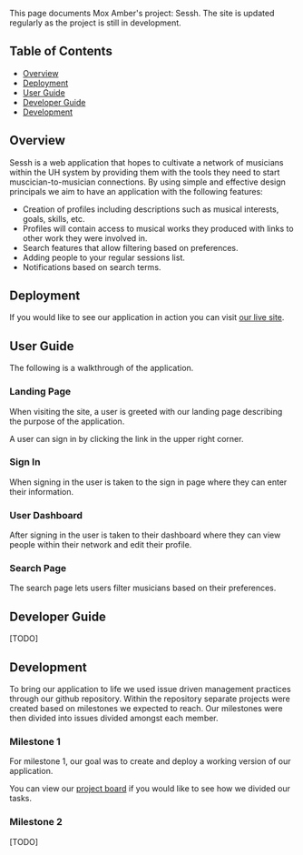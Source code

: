 This page documents Mox Amber's project: Sessh. The site is updated regularly
as the project is still in development.

## Table of Contents

* [Overview](https://mox-amber.github.io/sessh/#overview)
* [Deployment](https://mox-amber.github.io/sessh/#deployment)
* [User Guide](https://mox-amber.github.io/sessh/#user-guide)
* [Developer Guide](https://mox-amber.github.io/sessh/#developer-guide)
* [Development](https://mox-amber.github.io/sessh/#development)


## Overview
Sessh is a web application that hopes to cultivate a network of musicians
within the UH system by providing them with the tools they need to start
muscician-to-musician connections. By using simple and effective design 
principals we aim to have an application with the following features:

* Creation of profiles including descriptions such as musical interests, goals, skills, etc.
* Profiles will contain access to musical works they produced with links to other work they
  were involved in.
* Search features that allow filtering based on preferences.
* Adding people to your regular sessions list.
* Notifications based on search terms.


## Deployment
If you would like to see our application in action you can visit [our live site]().

## User Guide
The following is a walkthrough of the application.

### Landing Page
When visiting the site, a user is greeted with our landing page describing the
purpose of the application. 


A user can sign in by clicking the link in the upper right corner.

### Sign In
When signing in the user is taken to the sign in page where they can enter their
information.


### User Dashboard
After signing in the user is taken to their dashboard where they can view people
within their network and edit their profile.


### Search Page
The search page lets users filter musicians based on their preferences.


## Developer Guide
[TODO]

## Development
To bring our application to life we used issue driven management practices through 
our github repository. Within the repository separate projects were created based
on milestones we expected to reach. Our milestones were then divided into issues 
divided amongst each member.

### Milestone 1
For milestone 1, our goal was to create and deploy a working version of our application.

You can view our [project board](https://github.com/mox-amber/sessh/projects/1)
if you would like to see how we divided our tasks.

### Milestone 2
[TODO]


